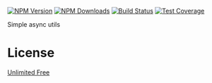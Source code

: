 [![NPM Version][npm-image]][npm-url]
[![NPM Downloads][downloads-image]][downloads-url]
[![Build Status][github-image]][github-url]
[![Test Coverage][coveralls-image]][coveralls-url]

Simple async utils

# License

[Unlimited Free](LICENSE)

[npm-image]: https://img.shields.io/npm/v/@flemist/async-utils.svg
[npm-url]: https://npmjs.org/package/@flemist/async-utils
[downloads-image]: https://img.shields.io/npm/dm/@flemist/async-utils.svg
[downloads-url]: https://npmjs.org/package/@flemist/async-utils
[github-image]: https://github.com/NikolayMakhonin/async-utils/actions/workflows/test.yml/badge.svg
[github-url]: https://github.com/NikolayMakhonin/async-utils/actions
[coveralls-image]: https://coveralls.io/repos/github/NikolayMakhonin/async-utils/badge.svg
[coveralls-url]: https://coveralls.io/github/NikolayMakhonin/async-utils
